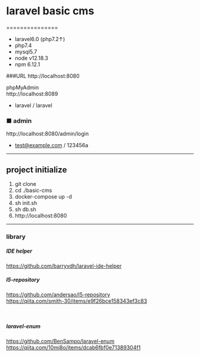 # laravel basic cms
===============

* laravel6.0 (php7.2↑)
* php7.4
* mysql5.7
* node v12.18.3
* npm 6.12.1

###URL 
http://localhost:8080<br>

phpMyAdmin<br>
http://localhost:8089
* laravel / laravel

### ■ admin
http://localhost:8080/admin/login<br>

* test@example.com / 123456a

----

## project initialize
1. git clone
1. cd ./basic-cms
1. docker-compose up -d
1. sh init.sh
1. sh db.sh
1. http://localhost:8080


----

### library

##### IDE helper<br>
https://github.com/barryvdh/laravel-ide-helper

##### l5-repository<br>
https://github.com/andersao/l5-repository<br>
https://qiita.com/smith-30/items/e9f26bce158343ef3c83<br>

<br>

##### laravel-enum
https://github.com/BenSampo/laravel-enum<br>
https://qiita.com/10mi8o/items/dcab6fbf0e71389304f1

